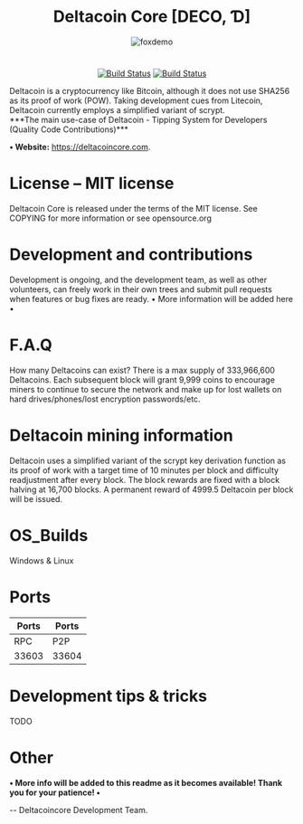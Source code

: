 <div align="center">
<h1>Deltacoin Core [DECO, Ɗ]</h1>
 
![foxdemo](https://deltacoincore.com/assets/images/DCBANNER.png) 
#
 
<p><a href="https://deltacoincore.com/" rel="nofollow"><img src="https://i.imgur.com/HFg9jOi.jpg" alt="Build Status" data-canonical-src="https://i.imgur.com/HFg9jOi.jpg" style="max-width:100%;"></a> <a href="https://deltacoincore.com/" rel="nofollow"><img src="https://i.imgur.com/N2Xu7Qy.jpg" alt="Build Status" data-canonical-src="https://i.imgur.com/N2Xu7Qy.jpg" style="max-width:100%;"></a></p>
</div>
Deltacoin is a cryptocurrency like Bitcoin, although it does not use SHA256 as its proof of work (POW). Taking development cues from Litecoin, Deltacoin currently employs a simplified variant of scrypt.
<br>
***The main use-case of Deltacoin - Tipping System for Developers
 (Quality Code Contributions)***

**• Website:** https://deltacoincore.com.
 
# License – MIT license
Deltacoin Core is released under the terms of the MIT license. See COPYING for more information or see opensource.org

# Development and contributions 
Development is ongoing, and the development team, as well as other volunteers, can freely work in their own trees and submit pull requests when features or bug fixes are ready.
 • More information will be added here • 

# F.A.Q 
How many Deltacoins can exist?
There is a max supply of 333,966,600 Deltacoins.
Each subsequent block will grant 9,999 coins to encourage miners to continue to secure the network and make up for lost wallets on hard drives/phones/lost encryption passwords/etc.

# Deltacoin mining information 
Deltacoin uses a simplified variant of the scrypt key derivation function as its proof of work with a target time of 10 minutes per block and difficulty readjustment after every block. The block rewards are fixed with a block halving at 16,700 blocks. A permanent reward of 4999.5 Deltacoin per block will be issued.

# OS_Builds
Windows &
Linux
 
# Ports
Ports | Ports
------------ | -------------
RPC | P2P
33603 | 33604


# Development tips & tricks
TODO

# Other
 **• More info will be added to this readme as it becomes available! Thank you for your patience! •**
 
 -- Deltacoincore Development Team.

